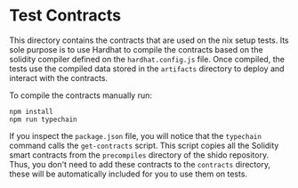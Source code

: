 # Test Contracts

This directory contains the contracts that are used on the nix setup tests.
Its sole purpose is to use Hardhat to compile the contracts based on
the solidity compiler defined on the `hardhat.config.js` file.
Once compiled, the tests use the compiled data stored in the `artifacts`
directory to deploy and interact with the contracts.

To compile the contracts manually run:

```shell
npm install
npm run typechain
```

If you inspect the `package.json` file, you will notice that
the `typechain` command calls the `get-contracts` script.
This script copies all the Solidity smart contracts from the `precompiles`
directory of the shido repository.
Thus, you don't need to add these contracts to the `contracts` directory,
these will be automatically included for you to use them on tests.
